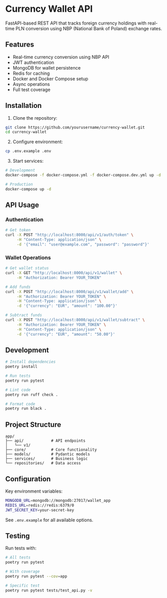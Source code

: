 # Currency Wallet API

FastAPI-based REST API that tracks foreign currency holdings with real-time PLN conversion using NBP (National Bank of Poland) exchange rates.

## Features

- Real-time currency conversion using NBP API
- JWT authentication
- MongoDB for wallet persistence
- Redis for caching
- Docker and Docker Compose setup
- Async operations
- Full test coverage

## Installation

1. Clone the repository:

```bash
git clone https://github.com/yourusername/currency-wallet.git
cd currency-wallet
```

2. Configure environment:

```bash
cp .env.example .env
```

3. Start services:

```bash
# Development
docker-compose -f docker-compose.yml -f docker-compose.dev.yml up -d

# Production
docker-compose up -d
```

## API Usage

### Authentication

```bash
# Get token
curl -X POST "http://localhost:8000/api/v1/auth/token" \
     -H "Content-Type: application/json" \
     -d '{"email": "user@example.com", "password": "password"}'
```

### Wallet Operations

```bash
# Get wallet status
curl -X GET "http://localhost:8000/api/v1/wallet" \
     -H "Authorization: Bearer YOUR_TOKEN"

# Add funds
curl -X POST "http://localhost:8000/api/v1/wallet/add" \
     -H "Authorization: Bearer YOUR_TOKEN" \
     -H "Content-Type: application/json" \
     -d '{"currency": "EUR", "amount": "100.00"}'

# Subtract funds
curl -X POST "http://localhost:8000/api/v1/wallet/subtract" \
     -H "Authorization: Bearer YOUR_TOKEN" \
     -H "Content-Type: application/json" \
     -d '{"currency": "EUR", "amount": "50.00"}'
```

## Development

```bash
# Install dependencies
poetry install

# Run tests
poetry run pytest

# Lint code
poetry run ruff check .

# Format code
poetry run black .
```

## Project Structure

```
app/
├── api/            # API endpoints
│   └── v1/
├── core/           # Core functionality
├── models/         # Pydantic models
├── services/       # Business logic
└── repositories/   # Data access
```

## Configuration

Key environment variables:

```bash
MONGODB_URL=mongodb://mongodb:27017/wallet_app
REDIS_URL=redis://redis:6379/0
JWT_SECRET_KEY=your-secret-key
```

See `.env.example` for all available options.

## Testing

Run tests with:

```bash
# All tests
poetry run pytest

# With coverage
poetry run pytest --cov=app

# Specific test
poetry run pytest tests/test_api.py -v
```
